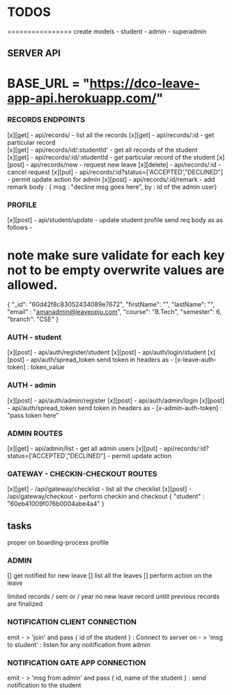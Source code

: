 # TODOS

================
create models - student - admin - superadmin

## SERVER API

# BASE_URL = "https://dco-leave-app-api.herokuapp.com/"

### RECORDS ENDPOINTS

[x][get] - api/records/ - list all the records
[x][get] - api/records/:id - get particular record  
[x][get] - api/records/id/:studentId' - get all records of the student  
[x][get] - api/records/:id/:studentId - get particular record of the student
[x][post] - api/records/new - request new leave
[x][delete] - api/records/:id - cancel request
[x][put] - api/records/:id?status=['ACCEPTED',"DECLINED"] - permit update action for admin
[x][post] - api/records/:id/remark - add remark   body : { msg : "decline msg goes here", by : id of the admin user}

### PROFILE

[x][post] - api/student/update - update student profile
send req body as as follows -

# note make sure validate for each key not to be empty overwrite values are allowed.

{
"\_id": "60d42f8c83052434089e7672",
"firstName": "",
"lastName": "",
"email" : "amanadmin@leaveopju.com",
"course": "B.Tech",
"semester": 6,
"branch": "CSE"
}

### AUTH - student

[x][post] - api/auth/register/student
[x][post] - api/auth/login/student
[x][post] - api/auth/spread_token
send token in headers as - [x-leave-auth-token] : token_value

### AUTH - admin

[x][post] - api/auth/admin/register
[x][post] - api/auth/admin/login
[x][post] - api/auth/spread_token
send token in headers as - [x-admin-auth-token] : "pass token here"

### ADMIN ROUTES

[x][get] - api/admin/list - get all admin users
[x][put] - api/records/:id?status=['ACCEPTED',"DECLINED"] - permit update action

### GATEWAY - CHECKIN-CHECKOUT ROUTES

[x][get] - /api/gateway/checklist - list all the checklist
[x][post] - /api/gateway/checkout - perform checkin and checkout
{
"student" : "60eb41009f076b0004abe4a4"
}

## tasks

proper on boarding-process
profile

### ADMIN

[] get notified for new leave
[] list all the leaves
[] perform action on the leave

limited records / sem or / year
no new leave record untill previous records are finalized

### NOTIFICATION CLIENT CONNECTION

emit - > 'join' and pass { id of the student } : Connect to server
on - > 'msg to student' : listen for any noitification from admin

### NOTIFICATION GATE APP CONNECTION

emit - > 'msg from admin' and pass { id, name of the student } : send notification to the student
